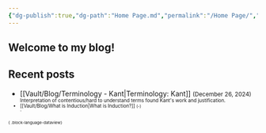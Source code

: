 ```yaml
---
{"dg-publish":true,"dg-path":"Home Page.md","permalink":"/Home Page/","tags":["gardenEntry"],"created":"2024-12-21T20:35:51.089-05:00","updated":"2024-12-27T18:51:33.785-05:00"}
---
```


## Welcome to my blog! 


## Recent posts
- [[Vault/Blog/Terminology - Kant\|Terminology: Kant]] <small>(December 26, 2024) <small /><br>Interpretation of contentious/hard to understand terms found Kant's work and justification.<br />
- [[Vault/Blog/What is Induction\|What is Induction?]] <small>(\-) <small /><br>\-<br />

{ .block-language-dataview}